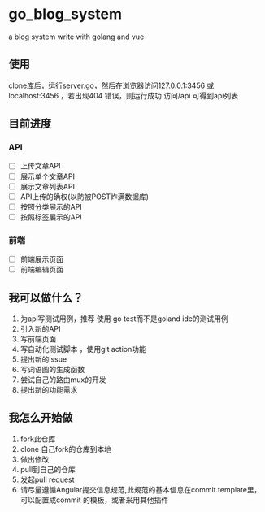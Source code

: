 # go_blog_system
a blog system write with golang and vue

## 使用
clone库后，运行server.go，然后在浏览器访问127.0.0.1:3456 或 localhost:3456 ，若出现404 错误，则运行成功
访问/api 可得到api列表

## 目前进度

### API 
- [ ] 上传文章API
- [ ] 展示单个文章API
- [ ] 展示文章列表API
- [ ] API上传的确权(以防被POST炸满数据库)
- [ ] 按照分类展示的API
- [ ] 按照标签展示的API

### 前端
- [ ] 前端展示页面
- [ ] 前端编辑页面

## 我可以做什么？
1. 为api写测试用例，推荐 使用 go test而不是goland ide的测试用例
2. 引入新的API
3. 写前端页面
4. 写自动化测试脚本 ，使用git action功能
5. 提出新的issue
6. 写词语图的生成函数
7. 尝试自己的路由mux的开发
8. 提出新的功能需求

## 我怎么开始做
1. fork此仓库
2. clone 自己fork的仓库到本地
3. 做出修改
4. pull到自己的仓库
5. 发起pull request
6. 请尽量遵循Angular提交信息规范,此规范的基本信息在commit.template里，可以配置成commit 的模板，或者采用其他插件
